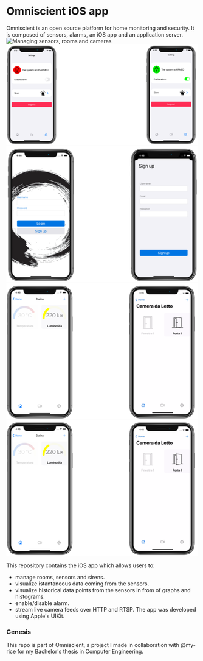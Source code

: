 # Omniscient iOS app
Omniscient is an open source platform for home monitoring and security. It is composed of sensors, alarms, an iOS app and an application server.
![Managing sensors, rooms and cameras](/assets/images/rooms-sensors.png)
![Enable and disable the alarm](/assets/images/alarm.png)
![User login and sign up](/assets/images/login-signup.png)
![Istantaneous data from sensors](/assets/images/sensors.png)
![Historical data from sensors](/assets/images/sensors.png)

This repository contains the iOS app which allows users to:
- manage rooms, sensors and sirens.
- visualize istantaneous data coming from the sensors.
- visualize historical data points from the sensors in from of graphs and histograms.
- enable/disable alarm.
- stream live camera feeds over HTTP and RTSP.
The app was developed using Apple's UIKit.

### Genesis
This repo is part of Omniscient, a project I made in collaboration with @my-rice for my Bachelor's thesis in Computer Engineering.
